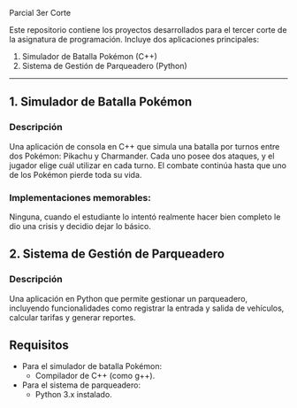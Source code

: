  Parcial 3er Corte

Este repositorio contiene los proyectos desarrollados para el tercer corte de la asignatura de programación. Incluye dos aplicaciones principales:

1. Simulador de Batalla Pokémon (C++)
2. Sistema de Gestión de Parqueadero (Python)

---

## 1. Simulador de Batalla Pokémon

### Descripción

Una aplicación de consola en C++ que simula una batalla por turnos entre dos Pokémon: Pikachu y Charmander. Cada uno posee dos ataques, y el jugador elige cuál utilizar en cada turno. El combate continúa hasta que uno de los Pokémon pierde toda su vida.

### Implementaciones memorables:
Ninguna, cuando el estudiante lo intentó realmente hacer bien completo le dio una crisis y decidio dejar lo básico.

## 2. Sistema de Gestión de Parqueadero

### Descripción

Una aplicación en Python que permite gestionar un parqueadero, incluyendo funcionalidades como registrar la entrada y salida de vehículos, calcular tarifas y generar reportes.


## Requisitos

- Para el simulador de batalla Pokémon:
  - Compilador de C++ (como g++).
- Para el sistema de parqueadero:
  - Python 3.x instalado.

